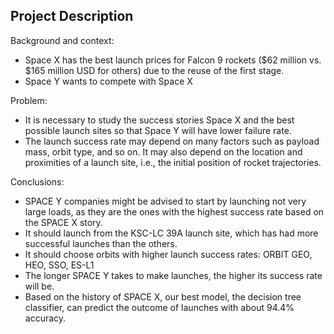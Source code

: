 ## Project Description

Background and context:
* Space X has the best launch prices for Falcon 9 rockets ($62 million vs. $165 million USD for others) due to the reuse of the first stage. 
* Space Y wants to compete with Space X

Problem:
* It is necessary to study the success stories Space X and the best possible launch sites so that Space Y will have lower failure rate.
* The launch success rate may depend on many factors such as payload mass, orbit type, and so on. It may also depend on the location and proximities of a launch site, i.e., the initial position of rocket trajectories.

Conclusions:
* SPACE Y companies might be advised to start by launching not very large loads, as they are the ones with the highest success rate based on the SPACE X story.
* It should launch from the KSC-LC 39A launch site, which has had more successful launches than the others.
* It should choose orbits with higher launch success rates: ORBIT GEO, HEO, SSO, ES-L1
* The longer SPACE Y takes to make launches, the higher its success rate will be.
* Based on the history of SPACE X, our best model, the decision tree classifier, can predict the outcome of launches with about 94.4% accuracy.
